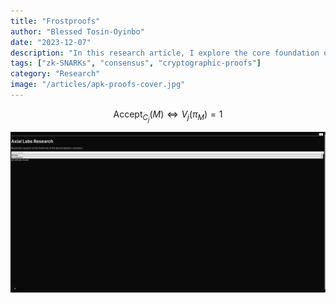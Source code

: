 ```yaml
---
title: "Frostproofs"
author: "Blessed Tosin-Oyinbo"
date: "2023-12-07"
description: "In this research article, I explore the core foundation of Frostgate's security model, Succint State Validation, along with it's application, Frostproofs."
tags: ["zk-SNARKs", "consensus", "cryptographic-proofs"]
category: "Research"
image: "/articles/apk-proofs-cover.jpg"
---
```


$$
\text{Accept}_{C_j}(M) \iff V_j(\pi_M) = 1
$$


![Diagram](/articles/apk-proofs-diagram.png) 